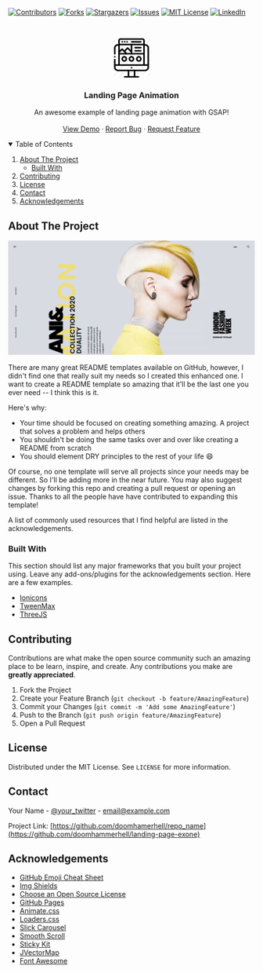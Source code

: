 <!--
*** Thanks for checking out the Best-README-Template. If you have a suggestion
*** that would make this better, please fork the repo and create a pull request
*** or simply open an issue with the tag "enhancement".
*** Thanks again! Now go create something AMAZING! :D
-->



<!-- PROJECT SHIELDS -->
<!--
*** I'm using markdown "reference style" links for readability.
*** Reference links are enclosed in brackets [ ] instead of parentheses ( ).
*** See the bottom of this document for the declaration of the reference variables
*** for contributors-url, forks-url, etc. This is an optional, concise syntax you may use.
*** https://www.markdownguide.org/basic-syntax/#reference-style-links
-->
[![Contributors][contributors-shield]][contributors-url]
[![Forks][forks-shield]][forks-url]
[![Stargazers][stars-shield]][stars-url]
[![Issues][issues-shield]][issues-url]
[![MIT License][license-shield]][license-url]
[![LinkedIn][linkedin-shield]][linkedin-url]



<!-- PROJECT LOGO -->
<br />
<p align="center">
  <a href="https://github.com/doomhammerhell/landing-page-exone">
    <img src="images/logo.png" alt="Logo" width="80" height="80">
  </a>

  <h3 align="center">Landing Page Animation</h3>

  <p align="center">
    An awesome example of landing page animation with GSAP!
    <br />
    <br />
    <a href="https://doomhammerhell.github.io/landing-page-exone">View Demo</a>
    ·
    <a href="https://github.com/doomhammerhell/landing-page-exone/issues">Report Bug</a>
    ·
    <a href="https://github.com/doomhammerhell/landing-page-exone/issues">Request Feature</a>
  </p>
</p>



<!-- TABLE OF CONTENTS -->
<details open="open">
  <summary>Table of Contents</summary>
  <ol>
    <li>
      <a href="#about-the-project">About The Project</a>
      <ul>
        <li><a href="#built-with">Built With</a></li>
      </ul>
    </li>
    <li><a href="#contributing">Contributing</a></li>
    <li><a href="#license">License</a></li>
    <li><a href="#contact">Contact</a></li>
    <li><a href="#acknowledgements">Acknowledgements</a></li>
  </ol>
</details>



<!-- ABOUT THE PROJECT -->
## About The Project

[![Landing Page Animation Example][product-screenshot]](https://example.com)

There are many great README templates available on GitHub, however, I didn't find one that really suit my needs so I created this enhanced one. I want to create a README template so amazing that it'll be the last one you ever need -- I think this is it.

Here's why:
* Your time should be focused on creating something amazing. A project that solves a problem and helps others
* You shouldn't be doing the same tasks over and over like creating a README from scratch
* You should element DRY principles to the rest of your life :smile:

Of course, no one template will serve all projects since your needs may be different. So I'll be adding more in the near future. You may also suggest changes by forking this repo and creating a pull request or opening an issue. Thanks to all the people have have contributed to expanding this template!

A list of commonly used resources that I find helpful are listed in the acknowledgements.

### Built With

This section should list any major frameworks that you built your project using. Leave any add-ons/plugins for the acknowledgements section. Here are a few examples.
* [Ionicons](https://ionicons.com/)
* [TweenMax](https://greensock.com/tweenmax/)
* [ThreeJS](https://threejs.org/)



<!-- CONTRIBUTING -->
## Contributing

Contributions are what make the open source community such an amazing place to be learn, inspire, and create. Any contributions you make are **greatly appreciated**.

1. Fork the Project
2. Create your Feature Branch (`git checkout -b feature/AmazingFeature`)
3. Commit your Changes (`git commit -m 'Add some AmazingFeature'`)
4. Push to the Branch (`git push origin feature/AmazingFeature`)
5. Open a Pull Request



<!-- LICENSE -->
## License

Distributed under the MIT License. See `LICENSE` for more information.



<!-- CONTACT -->
## Contact

Your Name - [@your_twitter](https://twitter.com/CreatorOfChaos) - email@example.com

Project Link: [https://github.com/doomhamerhell/repo_name](https://github.com/doomhammerhell/landing-page-exone)



<!-- ACKNOWLEDGEMENTS -->
## Acknowledgements
* [GitHub Emoji Cheat Sheet](https://www.webpagefx.com/tools/emoji-cheat-sheet)
* [Img Shields](https://shields.io)
* [Choose an Open Source License](https://choosealicense.com)
* [GitHub Pages](https://pages.github.com)
* [Animate.css](https://daneden.github.io/animate.css)
* [Loaders.css](https://connoratherton.com/loaders)
* [Slick Carousel](https://kenwheeler.github.io/slick)
* [Smooth Scroll](https://github.com/cferdinandi/smooth-scroll)
* [Sticky Kit](http://leafo.net/sticky-kit)
* [JVectorMap](http://jvectormap.com)
* [Font Awesome](https://fontawesome.com)





<!-- MARKDOWN LINKS & IMAGES -->
<!-- https://www.markdownguide.org/basic-syntax/#reference-style-links -->
[contributors-shield]: https://img.shields.io/github/contributors/doomhammerhell/landing-page-exone.svg?style=for-the-badge
[contributors-url]: https://github.com/doomhammerhell/landing-page-exone/graphs/contributors
[forks-shield]: https://img.shields.io/github/forks/doomhammerhell/landing-page-exone.svg?style=for-the-badge
[forks-url]: https://github.com/doomhammerhell/landing-page-exone/network/members
[stars-shield]: https://img.shields.io/github/stars/doomhammerhell/landing-page-exone.svg?style=for-the-badge
[stars-url]: https://github.com/doomhammerhell/landing-page-exone/stargazers
[issues-shield]: https://img.shields.io/github/issues/doomhammerhell/landing-page-exone.svg?style=for-the-badge
[issues-url]: https://github.com/doomhammerhell/landing-page-exone/issues
[license-shield]: https://img.shields.io/github/license/doomhammerhell/landing-page-exone.svg?style=for-the-badge
[license-url]: https://github.com/doomhammerhell/landing-page-exone/blob/master/LICENSE.txt
[linkedin-shield]: https://img.shields.io/badge/-LinkedIn-black.svg?style=for-the-badge&logo=linkedin&colorB=555
[linkedin-url]: https://linkedin.com/in/mayckongiovani
[product-screenshot]: images/screencapture.png